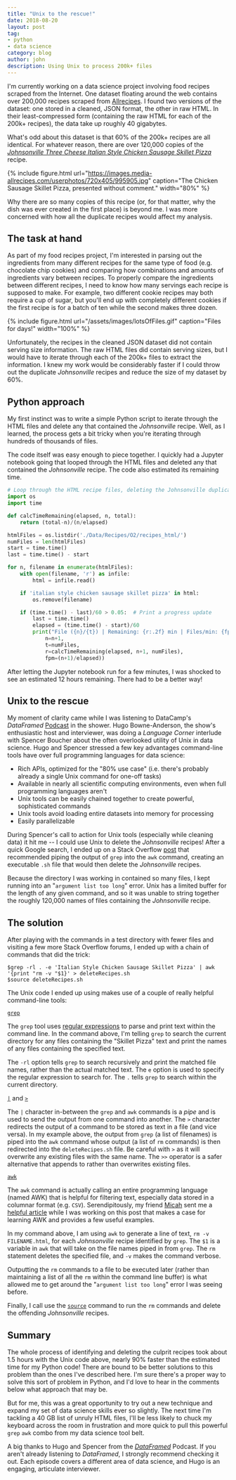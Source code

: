 ```yaml
---
title: "Unix to the rescue!"
date: 2018-08-20
layout: post
tag:
- python
- data science
category: blog
author: john
description: Using Unix to process 200k+ files
---
```


I'm currently working on a data science project involving food recipes scraped from the Internet. One dataset floating around the web contains over 200,000 recipes scraped from [Allrecipes](http://allrecipes.com/). I found two versions of the dataset: one stored in a cleaned, JSON format, the other in raw HTML. In their least-compressed form (containing the raw HTML for each of the 200k+ recipes), the data take up roughly 40 gigabytes.

What's odd about this dataset is that 60% of the 200k+ recipes are all identical. For whatever reason, there are over 120,000 copies of the [*Johnsonville Three Cheese Italian Style Chicken Sausage Skillet Pizza*](https://www.allrecipes.com/recipe/219661/johnsonville-three-cheese-italian-style-chicken-sausage-skillet-pizza/) recipe.

{% include figure.html url="https://images.media-allrecipes.com/userphotos/720x405/995905.jpg" caption="The Chicken Sausage Skillet Pizza, presented without comment." width="80%" %}

Why there are so many copies of this recipe (or, for that matter, why the dish was ever created in the first place) is beyond me. I was more concerned with how all the duplicate recipes would affect my analysis.

## The task at hand
As part of my food recipes project, I'm interested in parsing out the ingredients from many different recipes for the same type of food (e.g. chocolate chip cookies) and comparing how combinations and amounts of ingredients vary between recipes. To properly compare the ingredients between different recipes, I need to know how many servings each recipe is supposed to make. For example, two different cookie recipes may both require a cup of sugar, but you'll end up with completely different cookies if the first recipe is for a batch of ten while the second makes three dozen.

{% include figure.html url="/assets/images/lotsOfFiles.gif" caption="Files for days!" width="100%" %}

Unfortunately, the recipes in the cleaned JSON dataset did not contain serving size information. The raw HTML files did contain serving sizes, but I would have to iterate through each of the 200k+ files to extract the information. I knew my work would be considerably faster if I could throw out the duplicate *Johnsonville* recipes and reduce the size of my dataset by 60%.

## Python approach
My first instinct was to write a simple Python script to iterate through the HTML files and delete any that contained the *Johnsonville* recipe. Well, as I learned, the process gets a bit tricky when you're iterating through hundreds of thousands of files.

The code itself was easy enough to piece together. I quickly had a Jupyter notebook going that looped through the HTML files and deleted any that contained the *Johnsonville* recipe. The code also estimated its remaining time.

```python
# Loop through the HTML recipe files, deleting the Johnsonville duplicates
import os
import time

def calcTimeRemaining(elapsed, n, total):
    return (total-n)/(n/elapsed)

htmlFiles = os.listdir('./Data/Recipes/O2/recipes_html/')
numFiles = len(htmlFiles)
start = time.time()
last = time.time() - start

for n, filename in enumerate(htmlFiles):
    with open(filename, 'r') as infile:
        html = infile.read()

    if 'italian style chicken sausage skillet pizza' in html:
        os.remove(filename)

    if (time.time() - last)/60 > 0.05:  # Print a progress update
        last = time.time()
        elapsed = (time.time() - start)/60
        print("File ({n}/{t}) | Remaining: {r:.2f} min | Files/min: {fpm:.2f}".format(
            n=n+1,
            t=numFiles,
            r=calcTimeRemaining(elapsed, n+1, numFiles),
            fpm=(n+1)/elapsed))
```

After letting the Jupyter notebook run for a few minutes, I was shocked to see an estimated 12 hours remaining. There had to be a better way!

## Unix to the rescue
My moment of clarity came while I was listening to DataCamp's *DataFramed* [Podcast](https://www.datacamp.com/community/podcast/kaggle-future-data-science) in the shower. Hugo Bowne-Anderson, the show's enthusiastic host and interviewer, was doing a *Language Corner* interlude with Spencer Boucher about the often overlooked utility of Unix in data science. Hugo and Spencer stressed a few key advantages command-line tools have over full programming languages for data science:

- Rich APIs, optimized for the "80% use case" (i.e. there's probably already a single Unix command for one-off tasks)
- Available in nearly all scientific computing environments, even when full programming languages aren't
- Unix tools can be easily chained together to create powerful, sophisticated commands
- Unix tools avoid loading entire datasets into memory for processing
- Easily parallelizable

During Spencer's call to action for Unix tools (especially while cleaning data) it hit me -- I could use Unix to delete the *Johnsonville* recipes! After a quick Google search, I ended up on a Stack Overflow [post](https://stackoverflow.com/questions/4529134/delete-files-with-string-found-in-file-linux-cli) that recommended piping the output of `grep` into the `awk` command, creating an executable `.sh` file that would then delete the *Johnsonville* recipes.

Because the directory I was working in contained so many files, I kept running into an "`argument list too long`" error. Unix has a limited buffer for the length of any given command, and so it was unable to string together the roughly 120,000 names of files containing the *Johnsonville* recipe.

## The solution
After playing with the commands in a test directory with fewer files and visiting a few more Stack Overflow forums, I ended up with a chain of commands that did the trick:
```shell
$grep -rl . -e 'Italian Style Chicken Sausage Skillet Pizza' | awk '{print "rm -v "$1}' > deleteRecipes.sh
$source deleteRecipes.sh
```

The Unix code I ended up using makes use of a couple of really helpful command-line tools:

[`grep`](https://www.computerhope.com/unix/ugrep.htm)

 The `grep` tool uses [regular expressions](https://en.wikipedia.org/wiki/Regular_expression) to parse and print text within the command line. In the command above, I'm telling `grep` to search the current directory for any files containing the "Skillet Pizza" text and print the names of any files containing the specified text.

 The `-rl` option tells `grep` to search recursively and print the matched file names, rather than the actual matched text. The `e` option is used to specify the regular expression to search for. The `.` tells `grep` to search within the current directory.

[`|`](http://www.linfo.org/pipes.html) and [`>`](http://www.westwind.com/reference/os-x/commandline/pipes.html#redir-output)

The `|` character in-between the `grep` and `awk` commands is a *pipe* and is used to send the output from one command into another. The `>` character redirects the output of a command to be stored as text in a file (and vice versa). In my example above, the output from `grep` (a list of filenames) is piped into the `awk` command whose output (a list of `rm` commands) is then redirected into the `deleteRecipes.sh` file. Be careful with `>` as it will overwrite any existing files with the same name. The `>>` operator is a safer alternative that appends to rather than overwrites existing files.

[`awk`](http://linuxcommand.org/lc3_adv_awk.php)

The `awk` command is actually calling an entire programming language (named AWK) that is helpful for filtering text, especially data stored in a columnar format (e.g. `CSV`). Serendipitously, my friend [Micah](http://micahjon.com/) sent me a [helpful article](https://gregable.com/2010/09/why-you-should-know-just-little-awk.html) while I was working on this post that makes a case for learning AWK and provides a few useful examples.

In my command above, I am using `awk` to generate a line of text, `rm -v FILENAME.html`, for each *Johnsonville* recipe identified by `grep`. The `$1` is a variable in `awk` that will take on the file names piped in from `grep`. The `rm` statement deletes the specified file, and `-v` makes the command verbose.

Outputting the `rm` commands to a file to be executed later (rather than maintaining a list of all the `rm` within the command line buffer) is what allowed me to get around the "`argument list too long`" error I was seeing before.

Finally, I call use the [`source`](https://bash.cyberciti.biz/guide/Source_command) command to run the `rm` commands and delete the offending *Johnsonville* recipes.

## Summary
The whole process of identifying and deleting the culprit recipes took about 1.5 hours with the Unix code above, nearly 90% faster than the estimated time for my Python code! There are bound to be better solutions to this problem than the ones I've described here. I'm sure there's a proper way to solve this sort of problem in Python, and I'd love to hear in the comments below what approach that may be.

But for me, this was a great opportunity to try out a new technique and expand my set of data science skills ever so slightly. The next time I'm tackling a 40 GB list of unruly HTML files, I'll be less likely to chuck my keyboard across the room in frustration and more quick to pull this powerful `grep` `awk` combo from my data science tool belt.

A big thanks to Hugo and Spencer from the [*DataFramed*](https://www.datacamp.com/community/podcast) Podcast. If you aren't already listening to *DataFramed*, I strongly recommend checking it out. Each episode covers a different area of data science, and Hugo is an engaging, articulate interviewer.
